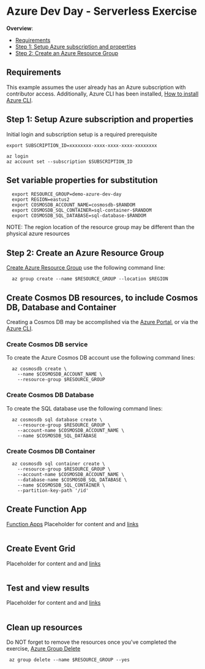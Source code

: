# Azure Dev Day - Serverless Exercise 

<!-- TOC -->
**Overview**: 

- [Requirements](#requirements)
- [Step 1: Setup Azure subscription and properties](Step-1-Setup-Azure-subscription-and-properties)
- [Step 2: Create an Azure Resource Group ](Step-2-Create-an-Azure-Resource-Group)

<!-- TOC -->

## Requirements

This example assumes the user already has an Azure subscription with contributor access. Additionally, Azure CLI has been installed, [How to install Azure CLI](https://docs.microsoft.com/en-us/cli/azure/install-azure-cli).

## Step 1: Setup Azure subscription and properties

Initial login and subscription setup is a required prerequisite

````shell
export SUBSCRIPTION_ID=xxxxxxxx-xxxx-xxxx-xxxx-xxxxxxxx

az login 
az account set --subscription $SUBSCRIPTION_ID
````
## Set variable properties for substitution 

````shell
  export RESOURCE_GROUP=demo-azure-dev-day
  export REGION=eastus2
  export COSMOSDB_ACCOUNT_NAME=cosmosdb-$RANDOM
  export COSMOSDB_SQL_CONTAINER=sql-container-$RANDOM
  export COSMOSDB_SQL_DATABASE=sql-database-$RANDOM
````

NOTE: The region location of the resource group may be different than the physical azure resources 

## Step 2: Create an Azure Resource Group 

[Create Azure Resource Group](https://docs.microsoft.com/en-us/cli/azure/group?view=azure-cli-latest#az_group_create) use the following command line:

````shell
  az group create --name $RESOURCE_GROUP --location $REGION
````
  
## Create Cosmos DB resources, to include Cosmos DB, Database and Container 

Creating a Cosmos DB may be accomplished via the [Azure Portal](https://docs.microsoft.com/en-us/azure/cosmos-db/create-cosmosdb-resources-portal), or via the [Azure CLI](https://docs.microsoft.com/en-us/azure/cosmos-db/cli-samples).

### Create Cosmos DB service

To create the Azure Cosmos DB account use the following command lines:

````shell
  az cosmosdb create \
    --name $COSMOSDB_ACCOUNT_NAME \
    --resource-group $RESOURCE_GROUP
````

### Create Cosmos DB Database 

To create the SQL database use the following command lines:

````shell
  az cosmosdb sql database create \
    --resource-group $RESOURCE_GROUP \
    --account-name $COSMOSDB_ACCOUNT_NAME \
    --name $COSMOSDB_SQL_DATABASE
````


### Create Cosmos DB Container 

````shell
  az cosmosdb sql container create \
    --resource-group $RESOURCE_GROUP \
    --account-name $COSMOSDB_ACCOUNT_NAME \
    --database-name $COSMOSDB_SQL_DATABASE \
    --name $COSMOSDB_SQL_CONTAINER \
    --partition-key-path '/id'
````
 
## Create Function App 

[Function Apps](./media/Function-Apps.svg)
Placeholder for content and and [links](...)

````shell

````


## Create Event Grid 
Placeholder for content and and [links](..)

````shell

````

##  Test and view results 
Placeholder for content and and [links](..)

````shell

````


## Clean up resources 

Do NOT forget to remove the resources once you've completed the exercise, [Azure Group Delete](https://docs.microsoft.com/en-us/cli/azure/group?view=azure-cli-latest#az_group_delete)

```shell
 az group delete --name $RESOURCE_GROUP --yes
```
